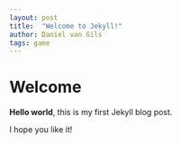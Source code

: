 ```yaml
---
layout: post
title:  "Welcome to Jekyll!"
author: Daniel van Gils
tags: game
---
```


# Welcome

**Hello world**, this is my first Jekyll blog post.

I hope you like it!